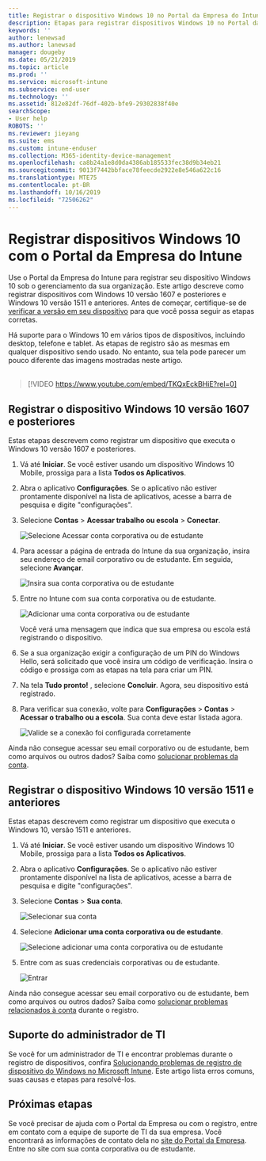 ```yaml
---
title: Registrar o dispositivo Windows 10 no Portal da Empresa do Intune | Microsoft Docs
description: Etapas para registrar dispositivos Windows 10 no Portal da Empresa do Intune
keywords: ''
author: lenewsad
ms.author: lanewsad
manager: dougeby
ms.date: 05/21/2019
ms.topic: article
ms.prod: ''
ms.service: microsoft-intune
ms.subservice: end-user
ms.technology: ''
ms.assetid: 812e82df-76df-402b-bfe9-29302838f40e
searchScope:
- User help
ROBOTS: ''
ms.reviewer: jieyang
ms.suite: ems
ms.custom: intune-enduser
ms.collection: M365-identity-device-management
ms.openlocfilehash: ca8b24a1e8d0da4386ab185533fec38d9b34eb21
ms.sourcegitcommit: 9013f7442bbface78feecde2922e8e546a622c16
ms.translationtype: MTE75
ms.contentlocale: pt-BR
ms.lasthandoff: 10/16/2019
ms.locfileid: "72506262"
---
```

# <a name="enroll-windows-10-devices-with-intune-company-portal"></a>Registrar dispositivos Windows 10 com o Portal da Empresa do Intune

Use o Portal da Empresa do Intune para registrar seu dispositivo Windows 10 sob o gerenciamento da sua organização. Este artigo descreve como registrar dispositivos com Windows 10 versão 1607 e posteriores e Windows 10 versão 1511 e anteriores. Antes de começar, certifique-se de [verificar a versão em seu dispositivo](windows-enrollment-company-portal.md#find-windows-10-version-number) para que você possa seguir as etapas corretas.  

Há suporte para o Windows 10 em vários tipos de dispositivos, incluindo desktop, telefone e tablet. As etapas de registro são as mesmas em qualquer dispositivo sendo usado. No entanto, sua tela pode parecer um pouco diferente das imagens mostradas neste artigo.  
</br>
> [!VIDEO https://www.youtube.com/embed/TKQxEckBHiE?rel=0]

## <a name="enroll-windows-10-version-1607-and-later-device"></a>Registrar o dispositivo Windows 10 versão 1607 e posteriores 
Estas etapas descrevem como registrar um dispositivo que executa o Windows 10 versão 1607 e posteriores.  

1. Vá até **Iniciar**. Se você estiver usando um dispositivo Windows 10 Mobile, prossiga para a lista **Todos os Aplicativos**.

2. Abra o aplicativo **Configurações**. Se o aplicativo não estiver prontamente disponível na lista de aplicativos, acesse a barra de pesquisa e digite "configurações".

3. Selecione **Contas** > **Acessar trabalho ou escola** > **Conectar**.  


    ![Selecione Acessar conta corporativa ou de estudante](./media/w10-enroll-rs1-connect-to-work-or-school.png)  

4. Para acessar a página de entrada do Intune da sua organização, insira seu endereço de email corporativo ou de estudante. Em seguida, selecione **Avançar**.  


   ![Insira sua conta corporativa ou de estudante](./media/w10-enroll-rs1-set-up-work-or-school-account.png)  

5. Entre no Intune com sua conta corporativa ou de estudante.  


    ![Adicionar uma conta corporativa ou de estudante](./media/w10-enroll-rs1-enter-your-credentials.png)  

    Você verá uma mensagem que indica que sua empresa ou escola está registrando o dispositivo.

6. Se a sua organização exigir a configuração de um PIN do Windows Hello, será solicitado que você insira um código de verificação. Insira o código e prossiga com as etapas na tela para criar um PIN.  

7. Na tela **Tudo pronto!** , selecione **Concluir**. Agora, seu dispositivo está registrado.  

8. Para verificar sua conexão, volte para **Configurações** > **Contas** > **Acessar o trabalho ou a escola**.  Sua conta deve estar listada agora.  


    ![Valide se a conexão foi configurada corretamente](./media/w10-enroll-rs1-validate-successful-enrollment.png)  

Ainda não consegue acessar seu email corporativo ou de estudante, bem como arquivos ou outros dados? Saiba como [solucionar problemas da conta](troubleshoot-your-windows-10-device-windows.md#troubleshooting-steps-to-follow-if-you-see-access-work-or-school).  

## <a name="enroll-windows-10-version-1511-and-earlier-device"></a>Registrar o dispositivo Windows 10 versão 1511 e anteriores  
Estas etapas descrevem como registrar um dispositivo que executa o Windows 10, versão 1511 e anteriores.  

1. Vá até **Iniciar**. Se você estiver usando um dispositivo Windows 10 Mobile, prossiga para a lista **Todos os Aplicativos**.

2. Abra o aplicativo **Configurações**. Se o aplicativo não estiver prontamente disponível na lista de aplicativos, acesse a barra de pesquisa e digite "configurações".

3. Selecione **Contas** > **Sua conta**.  


    ![Selecionar sua conta](./media/W10-enroll-2-accounts-your-account.png)  

5. Selecione **Adicionar uma conta corporativa ou de estudante**.  


    ![Selecione adicionar uma conta corporativa ou de estudante](./media/w10-enroll-3-add-work-school-acct.png)  

6. Entre com as suas credenciais corporativas ou de estudante.  


    ![Entrar](./media/W10-enroll-4-sign-in.png)  

Ainda não consegue acessar seu email corporativo ou de estudante, bem como arquivos ou outros dados? Saiba como [solucionar problemas relacionados à conta](troubleshoot-your-windows-10-device-windows.md#troubleshooting-steps-to-follow-if-you-see-your-account) durante o registro.  

## <a name="it-administrator-support"></a>Suporte do administrador de TI   

Se você for um administrador de TI e encontrar problemas durante o registro de dispositivos, confira [Solucionando problemas de registro de dispositivo do Windows no Microsoft Intune](https://support.microsoft.com/help/4469913). Este artigo lista erros comuns, suas causas e etapas para resolvê-los. 

## <a name="next-steps"></a>Próximas etapas  
Se você precisar de ajuda com o Portal da Empresa ou com o registro, entre em contato com a equipe de suporte de TI da sua empresa. Você encontrará as informações de contato dela no [site do Portal da Empresa](https://go.microsoft.com/fwlink/?linkid=2010980). Entre no site com sua conta corporativa ou de estudante.  

 

